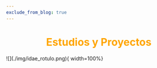 ```yaml
---
exclude_from_blog: true
---
```

#
<center>
    <h1 style="color:Orange;">Estudios y Proyectos</h1>
</center>
![](./img/idae_rotulo.png){ width=100%}



<iframe hidden allowfullscreen="true" src="https://formulario-yzohicfcma-ew.a.run.app/contacto" width="100%" height="75%" style="border: 1px solid #fff; max-width: 1200px; min-height: 2500px" > </iframe>

